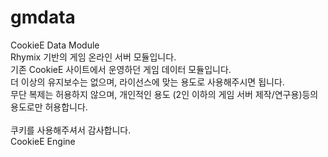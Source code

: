 # gmdata
CookieE Data Module<br>
Rhymix 기반의 게임 온라인 서버 모듈입니다.<br>
기존 CookieE 사이트에서 운영하던 게임 데이터 모듈입니다. <br>
더 이상의 유지보수는 없으며, 라이선스에 맞는 용도로 사용해주시면 됩니다.<br>
무단 복제는 허용하지 않으며, 개인적인 용도 (2인 이하의 게임 서버 제작/연구용)등의 용도로만 허용합니다.<br><br>
쿠키를 사용해주셔서 감사합니다.<br>
CookieE Engine
